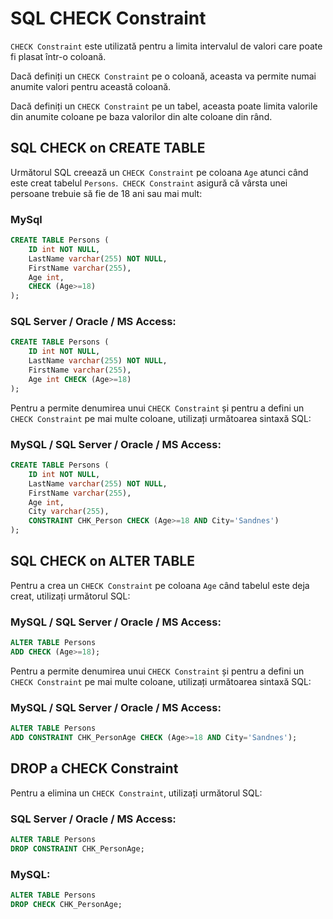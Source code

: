 # SQL CHECK Constraint

`CHECK Constraint` este utilizată pentru a limita intervalul de valori care poate fi plasat într-o coloană.

Dacă definiți un `CHECK Constraint` pe o coloană, aceasta va permite numai anumite valori pentru această coloană.

Dacă definiți un `CHECK Constraint` pe un tabel, aceasta poate limita valorile din anumite coloane pe baza valorilor din alte coloane din rând.

## SQL CHECK on CREATE TABLE

Următorul SQL creează un `CHECK Constraint`  pe coloana `Age` atunci când este creat tabelul `Persons`.` CHECK Constraint` asigură că vârsta unei persoane trebuie să fie de 18 ani sau mai mult:

### MySql

```sql
CREATE TABLE Persons (
    ID int NOT NULL,
    LastName varchar(255) NOT NULL,
    FirstName varchar(255),
    Age int,
    CHECK (Age>=18)
);
```

### SQL Server / Oracle / MS Access:

```sql
CREATE TABLE Persons (
    ID int NOT NULL,
    LastName varchar(255) NOT NULL,
    FirstName varchar(255),
    Age int CHECK (Age>=18)
);
```

Pentru a permite denumirea unui `CHECK Constraint` și pentru a defini un `CHECK Constraint` pe mai multe coloane, utilizați următoarea sintaxă SQL:


### MySQL / SQL Server / Oracle / MS Access:

```sql
CREATE TABLE Persons (
    ID int NOT NULL,
    LastName varchar(255) NOT NULL,
    FirstName varchar(255),
    Age int,
    City varchar(255),
    CONSTRAINT CHK_Person CHECK (Age>=18 AND City='Sandnes')
);
```

## SQL CHECK on ALTER TABLE

Pentru a crea un `CHECK Constraint` pe coloana `Age` când tabelul este deja creat, utilizați următorul SQL:

### MySQL / SQL Server / Oracle / MS Access:

```sql
ALTER TABLE Persons
ADD CHECK (Age>=18);
```

Pentru a permite denumirea unui `CHECK Constraint` și pentru a defini un `CHECK Constraint` pe mai multe coloane, utilizați următoarea sintaxă SQL:

### MySQL / SQL Server / Oracle / MS Access:

```sql
ALTER TABLE Persons
ADD CONSTRAINT CHK_PersonAge CHECK (Age>=18 AND City='Sandnes');
```

## DROP a CHECK Constraint

Pentru a elimina un `CHECK Constraint`, utilizați următorul SQL:

### SQL Server / Oracle / MS Access:

```sql
ALTER TABLE Persons
DROP CONSTRAINT CHK_PersonAge;
```

### MySQL:

```sql
ALTER TABLE Persons
DROP CHECK CHK_PersonAge;
```



